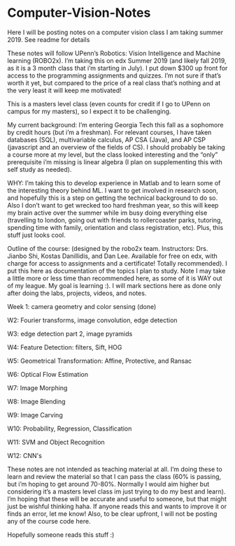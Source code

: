 # Computer-Vision-Notes
Here I will be posting notes on a computer vision class I am taking summer 2019. See readme for details 

These notes will follow UPenn’s Robotics: Vision Intelligence and Machine learning (ROBO2x). 
I’m taking this on edx Summer 2019 (and likely fall 2019, as it is a 3 month class that i’m starting in July). I put down $300 up front for access to the programming assignments and quizzes. I’m not sure if that’s worth it yet, but compared to the price of a real class that’s nothing and at the very least it will keep me motivated! 

This is a masters level class (even counts for credit if I go to UPenn on campus for my masters), so I expect it to be challenging. 

My current background: I’m entering Georgia Tech this fall as a sophomore by credit hours (but i’m a freshman). For relevant courses, I have taken databases (SQL), multivariable calculus, AP CSA (Java), and AP CSP (javascript and an overview of the fields of CS). I should probably be taking a course more at my level, but the class looked interesting and the “only” prerequisite i’m missing is linear algebra (I plan on supplementing this with self study as needed).
 
WHY: I’m taking this to develop experience in Matlab and to learn some of the interesting theory behind ML. I want to get involved in research soon, and hopefully this is a step on getting the technical background to do so. Also I don’t want to get wrecked too hard freshman year, so this will keep my brain active over the summer while im busy doing everything else (travelling to london, going out with friends to rollercoaster parks, tutoring, spending time with family, orientation and class registration, etc). Plus, this stuff just looks cool. 

Outline of the course: (designed by the robo2x team. Instructors: Drs. Jianbo Shi, Kostas Danillidis, and Dan Lee. Available for free on edx, with charge for access to assignments and a certificate! Totally recommended). I put this here as documentation of the topics I plan to study. Note I may take a little more or less time than recommended here, as some of it is WAY out of my league. My goal is learning :). I will mark sections here as done only after doing the labs, projects, videos, and notes.  

Week 1: camera geometry and color sensing  (done) 

W2: Fourier transforms, image convolution, edge detection

W3: edge detection part 2, image pyramids 

W4: Feature Detection: filters, Sift, HOG

W5: Geometrical Transformation: Affine, Protective, and Ransac 

W6: Optical Flow Estimation 

W7: Image Morphing

W8: Image Blending

W9: Image Carving

W10: Probability, Regression, Classification 

W11: SVM and Object Recognition 

W12: CNN's 

These notes are not intended as teaching material at all. I’m doing these to learn and review the material so that I can pass the class (60% is passing, but i’m hoping to get around 70-80%. Normally I would aim higher but considering it’s a masters level class im just trying to do my best and learn). I’m hoping that these will be accurate and useful to someone, but that might just be wishful thinking haha. If anyone reads this and wants to improve it or finds an error, let me know! Also, to be clear upfront, I will not be posting any of the course code here. 



Hopefully someone reads this stuff :) 

